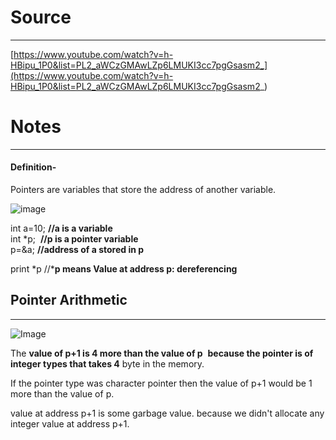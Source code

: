 # Source
---

[https://www.youtube.com/watch?v=h-HBipu_1P0&list=PL2_aWCzGMAwLZp6LMUKI3cc7pgGsasm2_](https://www.youtube.com/watch?v=h-HBipu_1P0&list=PL2_aWCzGMAwLZp6LMUKI3cc7pgGsasm2_)  

# Notes
---


#### Definition-

Pointers are variables that store the address of another variable.

![image](https://user-images.githubusercontent.com/57450747/138556486-8c12421f-7020-45b9-a3fd-5c3bbdd9dd53.png)


<!-- ![Image](http://blog.ashutoshdwivedi.in/tutorials/pointers/introduction%20to%20pointers/1.png)
![Image](http://blog.ashutoshdwivedi.in/tutorials/pointers/introduction%20to%20pointers/2.png) -->

  

int a=10; **//a is a variable**  
int *p;  **//p is a pointer variable**  
p=&a; **//address of a stored in p**

print *p   //***p means Value at address p: dereferencing**  

## **Pointer Arithmetic**


* * *
![Image](http://blog.ashutoshdwivedi.in/tutorials/pointers/introduction%20to%20pointers/3.png)


The **value of p+1 is 4 more than the value of p**  **because the pointer is of integer types that takes 4** byte in the memory.  

If the pointer type was character pointer then the value of p+1 would be 1 more than the value of p.   

value at address p+1 is some garbage value. because we didn't allocate any integer value at address p+1.

